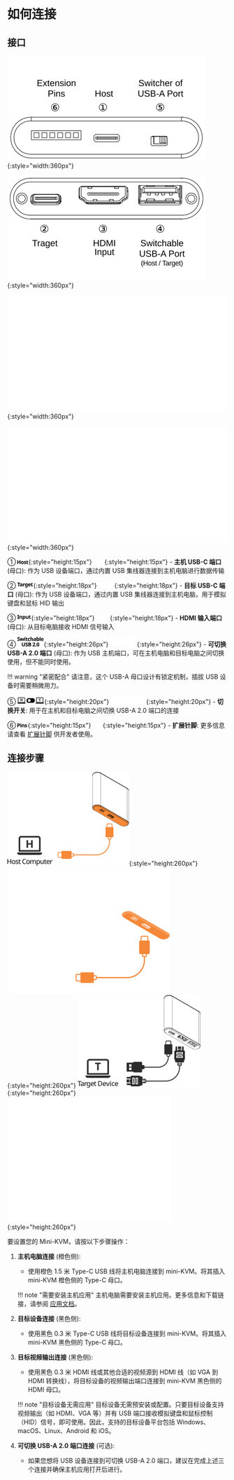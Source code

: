 # 如何连接

## 接口

![host-side](images/product/host-htc.svg#only-light){:style="width:360px"}

![target-side](images/product/target-htc.svg#only-light){:style="width:360px"}

![host-side](images/product/host-htc_1.svg#only-dark){:style="width:360px"}

![target-side](images/product/target-htc_1.svg#only-dark){:style="width:360px"}

① ![Type-C to Host](images/shell-icons/host.svg#only-light){:style="height:15px"} ![Type-C to Host](images/shell-icons/host_1.svg#only-dark){:style="height:15px"} - **主机 USB-C 端口** (母口): 作为 USB 设备端口，通过内置 USB 集线器连接到主机电脑进行数据传输

② ![Type-C to Target](images/shell-icons/target.svg#only-light){:style="height:18px"} ![Type-C to Target](images/shell-icons/target_1.svg#only-dark){:style="height:18px"} - **目标 USB-C 端口** (母口): 作为 USB 设备端口，通过内置 USB 集线器连接到主机电脑，用于模拟键盘和鼠标 HID 输出

③ ![HDMI Input](images/shell-icons/input.svg#only-light){:style="height:18px"} ![HDMI Input](images/shell-icons/input_1.svg#only-dark){:style="height:18px"} - **HDMI 输入端口** (母口): 从目标电脑接收 HDMI 信号输入

④ ![USB-A Port](images/shell-icons/switchable-usb.svg#only-light){:style="height:26px"} ![USB-A Port](images/shell-icons/switchable-usb_1.svg#only-dark){:style="height:26px"} - **可切换 USB-A 2.0 端口** (母口): 作为 USB 主机端口，可在主机电脑和目标电脑之间切换使用，但不能同时使用。

!!! warning "紧密配合"
    请注意，这个 USB-A 母口设计有锁定机制，插拔 USB 设备时需要稍微用力。

⑤ ![Toggle Switch](images/shell-icons/toggle-h-t.svg#only-light){:style="height:20px"} ![Toggle Switch](images/shell-icons/toggle-h-t_1.svg#only-dark){:style="height:20px"} - **切换开关**: 用于在主机和目标电脑之间切换 USB-A 2.0 端口的连接

⑥ ![Extension Pins](images/shell-icons/pins.svg#only-light){:style="height:15px"} ![Extension Pins](images/shell-icons/pins_1.svg#only-dark){:style="height:15px"} - **扩展针脚**: 更多信息请查看 [扩展针脚](/extension-pin) 供开发者使用。

## 连接步骤

![to-host](images/product/to-host.svg#only-light){:style="height:260px"} ![to-host](images/product/to-host_1.svg#only-dark){:style="height:260px"}
![to-target](images/product/to-target.svg#only-light){:style="height:260px"} ![to-target](images/product/to-target_1.svg#only-dark){:style="height:260px"}

要设置您的 Mini-KVM，请按以下步骤操作：

1. **主机电脑连接** (橙色侧):
    - 使用橙色 1.5 米 Type-C USB 线将主机电脑连接到 mini-KVM。将其插入 mini-KVM 橙色侧的 Type-C 母口。

    !!! note "需要安装主机应用"
        主机电脑需要安装主机应用。更多信息和下载链接，请参阅 [应用文档](/app)。

2. **目标设备连接** (黑色侧):
    - 使用黑色 0.3 米 Type-C USB 线将目标设备连接到 mini-KVM。将其插入 mini-KVM 黑色侧的 Type-C 母口。

3. **目标视频输出连接** (黑色侧):
    - 使用黑色 0.3 米 HDMI 线或其他合适的视频源到 HDMI 线（如 VGA 到 HDMI 转换线），将目标设备的视频输出端口连接到 mini-KVM 黑色侧的 HDMI 母口。

    !!! note "目标设备无需应用"
        目标设备无需预安装或配置。只要目标设备支持视频输出（如 HDMI、VGA 等）并有 USB 端口接收模拟键盘和鼠标控制（HID）信号，即可使用。因此，支持的目标设备平台包括 Windows、macOS、Linux、Android 和 iOS。

4. **可切换 USB-A 2.0 端口连接** (可选):
    - 如果您想将 USB 设备连接到可切换 USB-A 2.0 端口，建议在完成上述三个连接并确保主机应用打开后进行。

